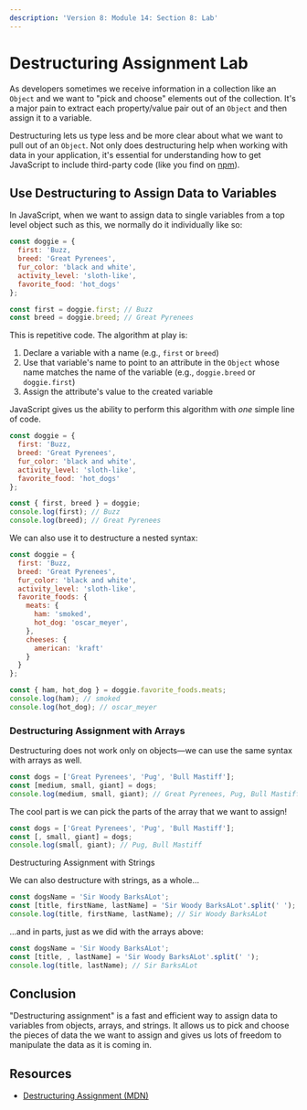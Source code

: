 ```yaml
---
description: 'Version 8: Module 14: Section 8: Lab'
---
```


# Destructuring Assignment Lab

As developers sometimes we receive information in a collection like an `Object` and we want to "pick and choose" elements out of the collection. It's a major pain to extract each property/value pair out of an `Object` and then assign it to a variable.

Destructuring lets us type less and be more clear about what we want to pull out of an `Object`. Not only does destructuring help when working with data in your application, it's essential for understanding how to get JavaScript to include third-party code (like you find on [npm](https://www.npmjs.com)).

## Use Destructuring to Assign Data to Variables

In JavaScript, when we want to assign data to single variables from a top level object such as this, we normally do it individually like so:

```javascript
const doggie = {
  first: 'Buzz,
  breed: 'Great Pyrenees',
  fur_color: 'black and white',
  activity_level: 'sloth-like',
  favorite_food: 'hot_dogs'
};

const first = doggie.first; // Buzz
const breed = doggie.breed; // Great Pyrenees
```

This is repetitive code. The algorithm at play is:

1. Declare a variable with a name (e.g., `first` or `breed`)
2. Use that variable's name to point to an attribute in the `Object` whose name matches the name of the variable (e.g., `doggie.breed` or `doggie.first`)
3. Assign the attribute's value to the created variable

JavaScript gives us the ability to perform this algorithm with _one_ simple line of code.

```javascript
const doggie = {
  first: 'Buzz,
  breed: 'Great Pyrenees',
  fur_color: 'black and white',
  activity_level: 'sloth-like',
  favorite_food: 'hot_dogs'
};

const { first, breed } = doggie;
console.log(first); // Buzz
console.log(breed); // Great Pyrenees
```

We can also use it to destructure a nested syntax:

```javascript
const doggie = {
  first: 'Buzz,
  breed: 'Great Pyrenees',
  fur_color: 'black and white',
  activity_level: 'sloth-like',
  favorite_foods: {
    meats: {
      ham: 'smoked',
      hot_dog: 'oscar_meyer',
    },
    cheeses: {
      american: 'kraft'
    }
  }
};

const { ham, hot_dog } = doggie.favorite_foods.meats;
console.log(ham); // smoked
console.log(hot_dog); // oscar_meyer
```

### Destructuring Assignment with Arrays

Destructuring does not work only on objects—we can use the same syntax with arrays as well.

```javascript
const dogs = ['Great Pyrenees', 'Pug', 'Bull Mastiff'];
const [medium, small, giant] = dogs;
console.log(medium, small, giant); // Great Pyrenees, Pug, Bull Mastiff
```

The cool part is we can pick the parts of the array that we want to assign!

```javascript
const dogs = ['Great Pyrenees', 'Pug', 'Bull Mastiff'];
const [, small, giant] = dogs;
console.log(small, giant); // Pug, Bull Mastiff
```

Destructuring Assignment with Strings

We can also destructure with strings, as a whole...

```javascript
const dogsName = 'Sir Woody BarksALot';
const [title, firstName, lastName] = 'Sir Woody BarksALot'.split(' ');
console.log(title, firstName, lastName); // Sir Woody BarksALot
```

...and in parts, just as we did with the arrays above:

```javascript
const dogsName = 'Sir Woody BarksALot';
const [title, , lastName] = 'Sir Woody BarksALot'.split(' ');
console.log(title, lastName); // Sir BarksALot
```

## Conclusion

"Destructuring assignment" is a fast and efficient way to assign data to variables from objects, arrays, and strings. It allows us to pick and choose the pieces of data the we want to assign and gives us lots of freedom to manipulate the data as it is coming in.

## Resources

* [Destructuring Assignment (MDN)](https://developer.mozilla.org/en-US/docs/Web/JavaScript/Reference/Operators/Destructuring\_assignment)
